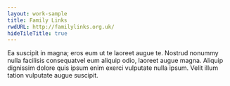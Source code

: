 ```yaml
---
layout: work-sample
title: Family Links
rwdURL: http://familylinks.org.uk/
hideTileTitle: true
---
```


Ea suscipit in magna; eros eum ut te laoreet augue te. Nostrud nonummy nulla facilisis consequatvel eum aliquip odio, laoreet augue magna. Aliquip dignissim dolore quis ipsum enim exerci vulputate nulla ipsum. Velit illum tation vulputate augue suscipit.

